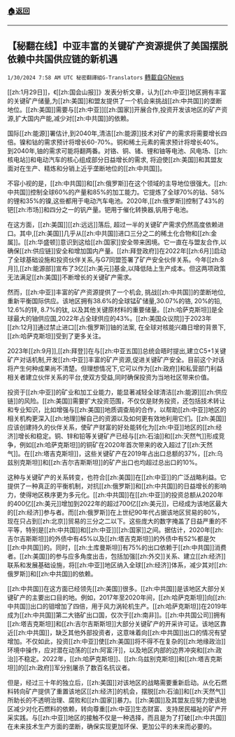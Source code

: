 ###  [:house:返回](README.md)
---


## 【秘翻在线】中亚丰富的关键矿产资源提供了美国摆脱依赖中共国供应链的新机遇
`1/30/2024 7:58 AM UTC 秘密翻譯組G-Translators` [轉載自GNews](https://gnews.org/articles/2265453)

[[zh:1月29日]]，《[[zh:国会山报]]》发表分析文章，认为[[zh:中亚]]地区拥有丰富的关键矿产储量,为[[zh:美国]]和盟友提供了一个机会来挑战[[zh:中共国]]的垄断地位。[[zh:美国]]需要与[[zh:中亚]][[zh:国家]]开展合作,投资开发该地区的矿产资源,扩大国内产能,减少对[[zh:中共国]]的依赖。

国际[[zh:能源]]署估计,到2040年,清洁[[zh:能源]]技术对矿产的需求将需要增长四倍。镍和钴的需求预计将增长60-70%。铜和稀土元素的需求预计将增长40%。到2040年,铀的需求可能将翻两番。对铬、铜、锗、锂和铀等电池、风电场、[[zh:核电站]]和电动汽车的核心组成部分日益增长的需求, 将迫使[[zh:美国]]和其盟友面对在生产、精炼和分销上近乎垄断地位的[[zh:中共国]]。

不容小视的是，[[zh:中共国]]和[[zh:俄罗斯]]在这个领域的主导地位很强大。[[zh:中共国]]控制全球60%的产量和85%的加工能力。它提炼了全球70%的钴、58%的锂和35%的镍,这些都用于电动汽车电池。2020年,[[zh:俄罗斯]]控制了43%的钯[[zh:市场]]和四分之一的钒产量。钯用于催化转换器,钒用于电池。

在这方面，[[zh:美国]][[zh:远远]]落后, 超过一半的关键矿产需求仍然高度依赖进口。其中,[[zh:美国]]几乎从[[zh:中共国]]进口三分之二的稀土化合物和[[zh:金属]]。[[zh:华盛顿]]意识到这给[[zh:国家]]安全带来困境。它一直在与盟友合作,以确保[[zh:供应链]]安全和增加国内产量。[[zh:拜登政府]]在2022年[[zh:6月]]启动了全球基础设施和投资伙伴关系,与G7同盟签署了矿产安全伙伴关系。今年[[zh:8月]],[[zh:能源部]]宣布了3亿[[zh:美元]]基金,以降低陆上生产成本。但这两项政策无法满足[[zh:美国]]不断增长的关键矿产需求。

然而，[[zh:中亚]]丰富的矿产资源提供了一个机会, 挑战[[zh:中共国]]的垄断地位, 重新平衡国际供应。该地区拥有38.6%的全球锰矿储量,30.07%的铬, 20%的铅, 12.6%的锌, 8.7%的钛, 以及其他关键原材料的重要储量。[[zh:哈萨克斯坦]]是全球最大的铀供应国,2022年占全球供应的43%。[[zh:美国众议院]]于2023年[[zh:12月]]通过禁止进口[[zh:俄罗斯]]铀的法案, 在全球对核能兴趣日增的背景下, [[zh:哈萨克斯坦]]受到了更多关注。

2023年[[zh:9月]],[[zh:拜登]]在与[[zh:中亚五国]]总统会晤时提出,建立C5+1关键矿产对话机制,开发[[zh:中亚]]丰富的矿产资源,促进关键矿产安全。目前这个对话将产生何种成果尚不清楚。但理想情况下,它可以作为[[zh:政府]]和私营部门利益相关者建立伙伴关系的平台,使双方受益,同时确保投资为当地社区带来价值。

投资于[[zh:中亚]]的矿业和加工业能力，能显著减轻全球清洁[[zh:能源]][[zh:供应链]]的风险。[[zh:美国]]需要扩大投资范围，不仅仅是财务投资，还包括技术转让和专业知识，比如增强与[[zh:美国]]地质调查局的合作，以帮助[[zh:中亚]]地区的相关机构更深入[[zh:地理]]解自己的资源以及如何更有效地利用它们。[[zh:美国]]应该创建持久的伙伴关系，使矿产财富的好处能转化为[[zh:中亚]]地区的[[zh:经济]]增长和稳定。铜、锌和铅等关键矿产已经与[[zh:石油]]和[[zh:天然气]]形成竞争，例如[[zh:哈萨克斯坦]]的铜矿在2020年首次带来的收入超过了[[zh:天然气]]。在[[zh:塔吉克斯坦]]，这些关键矿产在2019年占出口总额的37%，[[zh:乌兹别克斯坦]]和[[zh:吉尔吉斯斯坦]]的矿产出口也均超过总出口的10%。

这种与关键矿产的关系转变，也符合[[zh:美国]]在[[zh:中亚]]的广泛战略利益。它提供了一种真正的平衡机制，对抗[[zh:俄罗斯]]和[[zh:中共国]]的日益增长的影响力，使得地区秩序更为多元化。[[zh:中共国]]在[[zh:中亚]]的投资总额从2020年的400亿[[zh:美元]]增加到2022年的超过700亿[[zh:美元]]，已经成为该地区最大的[[zh:经济]]参与者。而[[zh:俄罗斯]]在上世纪90年代占据该地区贸易的80%，现在只占到[[zh:北京]]贸易的三分之二以下。这些庞大的数字掩盖了日益严重的不平等，特别是[[zh:中共国]]和[[zh:中亚]][[zh:国家]]之间。据估计，2020年[[zh:吉尔吉斯斯坦]]的外债中有45%以及[[zh:塔吉克斯坦]]的外债中有52%都是欠[[zh:中共国]]的。同时，[[zh:土库曼斯坦]]有75%的出口依赖于[[zh:中共国]]消费者。[[zh:美国]]的参与应多角度出击，包括加强[[zh:外交]]关系、建立[[zh:经济]]联系和发展基础设施，将[[zh:中亚]]地区纳入全球[[zh:经济]]体系，减少其对[[zh:俄罗斯]]和[[zh:中共国]]的依赖。

[[zh:中共国]]在这方面已经领先[[zh:美国]]很多。[[zh:中共国]]是该地区大部分关键矿产的主要出口目的地。例如，2017年至2020年间，[[zh:哈萨克斯坦]]向[[zh:中共国]]出口的钼增加了四倍，用于风力涡轮机生产。[[zh:哈萨克斯坦]]在2019年成为[[zh:中共国]]第二大铬矿出口国，仅次于[[zh:南非]]。[[zh:中共国公司]]拥有[[zh:塔吉克斯坦]]和[[zh:吉尔吉斯斯坦]]大部分关键矿产的开采许可证。该地区靠近[[zh:中共国]]，缺乏其他外部投资者，这意味着向[[zh:中共国]]出口的情况有望增加。不仅如此，投资[[zh:中亚]]使[[zh:美国]]将不得不在复杂的[[zh:地缘政治]]环境中操作，应对潜在动荡的[[zh:阿富汗]]，以及地区内部的边界冲突和[[zh:政治]]不稳定。2022年，[[zh:哈萨克斯坦]]、[[zh:乌兹别克斯坦]]和[[zh:塔吉克斯坦]]的[[zh:政府]]军分别屠杀了数百名抗议者。

但是，经过三十年的独立后，[[zh:美国]]对该地区的战略需要重新启动。从化石燃料转向矿产提供了重置该地区[[zh:经济]]的机会，摆脱[[zh:石油]]和[[zh:天然气]]所助长的不透明治理、腐败和[[zh:国家]]暴力。[[zh:美国]]及其盟友应努力使该地区减少对化石燃料的依赖，转向尊重[[zh:中亚]]生态财富、支持居民福祉的矿产开采实践。与[[zh:中亚]]地区的接触不仅是一种选择，而且是为了打破[[zh:中共国]]在未来技术生产方面的垄断，确保实现更加环保、更加公平的未来而必要的。
